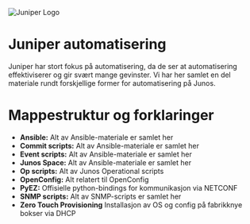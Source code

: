 ![Juniper Logo](https://raw.githubusercontent.com/nLogicAS/Automatisering/master/Juniper/Diverse/juniper_logo.jpg)

# Juniper automatisering
Juniper har stort fokus på automatisering, da de ser at automatisering effektiviserer og gir svært mange gevinster. Vi har her samlet en del materiale rundt forskjellige former for automatisering på Junos.

# Mappestruktur og forklaringer
* __Ansible:__ Alt av Ansible-materiale er samlet her
* __Commit scripts:__ Alt av Ansible-materiale er samlet her
* __Event scripts:__ Alt av Ansible-materiale er samlet her
* __Junos Space:__ Alt av Ansible-materiale er samlet her
* __Op scripts:__ Alt av Junos Operational scripts
* __OpenConfig:__ Alt relatert til OpenConfig
* __PyEZ:__ Offisielle python-bindings for kommunikasjon via NETCONF
* __SNMP scripts:__ Alt av SNMP-scripts er samlet her
* __Zero Touch Provisioning__ Installasjon av OS og config på fabrikknye bokser via DHCP
